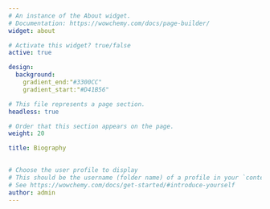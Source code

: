 ```yaml
---
# An instance of the About widget.
# Documentation: https://wowchemy.com/docs/page-builder/
widget: about

# Activate this widget? true/false
active: true

design:
  background:
    gradient_end:"#3300CC"
    gradient_start:"#D41B56"

# This file represents a page section.
headless: true

# Order that this section appears on the page.
weight: 20

title: Biography

    
# Choose the user profile to display
# This should be the username (folder name) of a profile in your `content/authors/` folder.
# See https://wowchemy.com/docs/get-started/#introduce-yourself
author: admin
---
```

